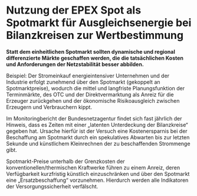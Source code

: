 # Nutzung der EPEX Spot als Spotmarkt für Ausgleichsenergie bei Bilanzkreisen zur Wertbestimmung

**Statt dem einheitlichen Spotmarkt sollten dynamische und regional differenzierte Märkte geschaffen werden, die die tatsächlichen Kosten und Anforderungen der Netzstabilität besser abbilden.**

Beispiel: Der Stromeinkauf energieintensiver Unternehmen und der Industrie erfolgt zunehmend über den Spotmarkt (gekoppelt an Spotmarktpreise), wodurch die mittel und langfriste Planungsfunktion der Terminmärkte, des OTC und der Direktvermarktung als Anreiz für die Erzeuger zurückgehen und der ökonomische Risikoausgleich zwischen Erzeugern und Verbrauchern kippt.

Im Monitoringbericht der Bundesnetzagentur findet sich fast jährlich der Hinweis, dass es Zeiten mit einer „latenten Unterdeckung der Bilanzkreise“ gegeben hat. Ursache hierfür ist der Versuch eine Kostenersparnis bei der Beschaffung am Spotmarkt durch ein spekulatives Abwarten bis zur letzten Sekunde und künstlichem Kleinrechnen der zu beschaffenden Strommenge gibt.

Spotmarkt-Preise unterhalb der Grenzkosten der konventionellen/thermischen Kraftwerke führen zu einem Anreiz, deren Verfügbarkeit kurzfristig künstlich einzuschränken und über den Spotmarkt eine „Ersatzbeschaffung“ vorzunehmen. Hierdurch werden alle Indikatoren der Versorgungssicherheit verfälscht.
